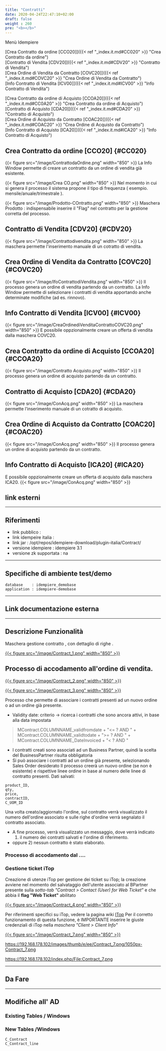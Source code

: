 ```yaml
---
title: "Contratti"
date: 2020-04-24T22:47:10+02:00
draft: false
weight : 260
pre: "<b></b>"
---
```



Menù Idempiere

[Crea Contratto da ordine [CCO20]]({{< ref "_index.it.md#CC020" >}} "Crea Contratto da ordine") <br>
[Contratto di Vendita [CDV20]]({{< ref "_index.it.md#CDV20" >}} "Contratto di Vendita") <br>
[Crea Ordine di Vendita da Contratto [COVC20]]({{< ref "_index.it.md#COVC20" >}} "Crea Ordine di Vendita da Contratto") <br>
[Info Contratto di Vendita [ICV00]]({{< ref "_index.it.md#ICV00" >}} "Info Contratto di Vendita") <br>

[Crea Contratto da ordine di Acquisto [CCOA20]]({{< ref "_index.it.md#CC0A20" >}} "Crea Contratto da ordine di Acquisto") <br>
[Contratto di Acquisto [CDA20]]({{< ref "_index.it.md#CDA20" >}} "Contratto di Acquisto") <br>
[Crea Ordine di Acquisto da Contratto [COAC20]]({{< ref "_index.it.md#COAC20" >}} "Crea Ordine di Acquisto da Contratto") <br>
[Info Contratto di Acquisto [ICA20]]({{< ref "_index.it.md#ICA20" >}} "Info Contratto di Acquisto") <br>



## Crea Contratto da ordine [CCO20] {#CC020}
{{< figure src="/image/ContrattodaOrdine.png"  width="850"  >}}
La Info Window permette di creare un contratto da un ordine di vendita già esistente.


{{< figure src="/image/Crea CO.png"  width="850"  >}}
Nel momento in cui si genera il processo il sistema propone il tipo di frequenza ( esempio. mensile/anuale/trimestrale ).


{{< figure src="/image/Prodotto-COntratto.png"  width="850"  >}}
Maschera Prodotto : indispensabile inserire il "Flag" nel contratto per la gestione corretta del processo.

## Contratto di Vendita [CDV20] {#CDV20}
{{< figure src="/image/Contrattodivendita.png"  width="850"  >}}
La maschera permette l'inserimento manuale di un cotratto di vendita.


## Crea Ordine di Vendita da Contratto [COVC20] {#COVC20}
{{< figure src="/image/IfoContrattodiVendita.png"  width="850"  >}}
Il processo genera un ordine di vendita partendo da un contratto.
La Info Window permette di selezionare i contratti di vendita apportando anche determinate modifiche (ad es. rinnovo).


## Info Contratto di Vendita [ICV00] {#ICV00}
{{< figure src="/image/CreaOrdinediVenditaContrattoCOVC20.png"  width="850"  >}}
E possibile oppzionalmente creare un offerta di vendita dalla maschera COVC20.


## Crea Contratto da ordine di Acquisto [CCOA20] {#CCOA20}
{{< figure src="/image/Contratto Acquisto.png"  width="850"  >}}
Il processo genera un ordine di acquisto partendo da un contratto.


## Contratto di Acquisto [CDA20] {#CDA20}
{{< figure src="/image/ConAcq.png"  width="850"  >}}
La maschera permette l’inserimento manuale di un cotratto di acquisto.


## Crea Ordine di Acquisto da Contratto [COAC20] {#COAC20}
{{< figure src="/image/ConAcq.png"  width="850"  >}}
Il processo genera un ordine di acquisto partendo da un contratto.


## Info Contratto di Acquisto [ICA20] {#ICA20}
E possibile oppzionalmente creare un offerta di acquisto dalla maschera ICA20.
{{< figure src="/image/ConAcq.png"  width="850"  >}}


## link esterni
---
## Riferimenti
- link pubblico  :
- link idempeire italia  :
- link jar  : /opt/repos/idempiere-download/plugin-italia/Contract/
- versione idempiere  : idempiere 3.1
- versione zk supportata : na
---
## Specifiche di ambiente test/demo
```
database    : idempiere_demobase
application : idempiere-demobase
```
---
## Link documentazione esterna
---
## Descrizione Funzionalità

Maschera gestione contratto , con dettaglio di righe .

[{{< figure src="/image/Contract_1.png"  width="850"  >}}](/image/Contract_1.png)

## Processo di accodamento all'ordine di vendita.

[{{< figure src="/image/Contract_2.png"  width="850"  >}}](/image/Contract_2.png)

[{{< figure src="/image/Contract_3.png"  width="850"  >}}](/image/Contract_3.png)

 Processo che permette di associare i contratti presenti ad un nuovo ordine o ad un ordine già presente.
- Validity date: criterio → ricerca i contratti che sono ancora attivi, in base alla data impostata

> MContract.COLUMNNAME_validfromdate + "<= ? AND " +
>  MContract.COLUMNNAME_validtodate + ">= ? AND " +
>  MContract.COLUMNNAME_DateInvoiced + "< ? AND "
- I contratti creati sono associati ad un Business Partner, quindi la scelta del BusinessPartner risulta obbligatoria
- Si può associare i contratti ad un ordine già presente, selezionando Sales Order desiderato
Il processo creerà un nuovo ordine (se non è esistente) e rispettive  linee ordine in base al numero delle linee di contratto presenti.
 Dati salvati:
```
product_ID, 
qty, 
price, 
contractID, 
C_UOM_ID
```
Una volta creato/aggiornato l'ordine, sul contratto verrà  visualizzato il numero dell'ordine associato e sulle righe d'ordine  verrà segnalato il contratto associato.
- A fine processo, verrà visualizzato un messaggio, dove verrà indicato
  1) il numero dei contratti salvati e l'ordine di riferimento.
- oppure
  2) nessun contratto è stato elaborato.
### Processo di accodamento dal ....
### Gestione ticket iTop

Creazione di utenze iTop per gestione dei ticket su iTop; la  creazione avviene nel momento del salvataggio dell'utente associato al  BPartner presente sulla *sotto-tab "Contract > Contact (User) for Web Ticket"* e che abbia il **flag "Web Ticket"** abilitato

[{{< figure src="/image/Contract_4.png"  width="850"  >}}](/image/Contract_4.png)

Per riferimenti specifici su iTop, vedere la pagina wiki [ITop](http://192.168.178.102/index.php/ITop)
Per il corretto funzionamento di questa funzione, è IMPORTANTE inserire le giuste credenziali di iTop nella *maschera "Client > Client Info"*
 
[{{< figure src="/image/Contract_7.png"  width="850"  >}}](/image/Contract_7.png)
 
https://192.168.178.102/images/thumb/e/ee/Contract_7.png/1050px-Contract_7.png

https://192.168.178.102/index.php/File:Contract_7.png

---
## Da Fare
---
## Modifiche all' AD
### Existing Tables / Windows
### New Tables /Windows

```
C_Contract
C_Contract_line
```
